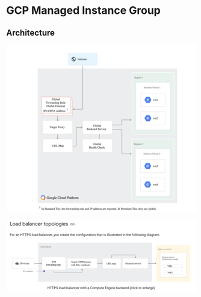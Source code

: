 # GCP Managed Instance Group


## Architecture
![architecture](../../public/ReadMePhotos/architecture.png)



![loadbalancertopology](../../public/ReadMePhotos/Screen%20Shot%202021-09-22%20at%204.35.08%20PM.png)
